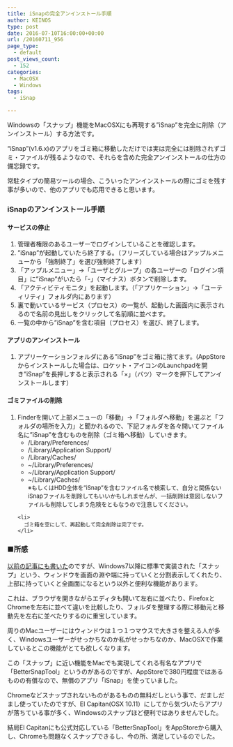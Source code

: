 ```yaml
---
title: iSnapの完全アンインストール手順
author: KEINOS
type: post
date: 2016-07-10T16:00:00+00:00
url: /20160711_956
page_type:
  - default
post_views_count:
  - 152
categories:
  - MacOSX
  - Windows
tags:
  - iSnap

---
```

<div class="section">
  <p>
    Windowsの「スナップ」機能をMacOSXにも再現する&#8221;iSnap&#8221;を完全に削除（アンインストール）する方法です。
  </p>
  
  <p>
    &#8220;iSnap&#8221;(v1.6.x)のアプリをゴミ箱に移動しただけでは実は完全には削除されずゴミ・ファイルが残るようなので、それらを含めた完全アンインストールの仕方の備忘録です。
  </p>
  
  <p>
    常駐タイプの簡易ツールの場合、こういったアンインストールの際にゴミを残す事が多いので、他のアプリでも応用できると思います。
  </p>
  
  <h3 id="outline__1">
    iSnapのアンインストール手順
  </h3>
  
  <h4 id="outline__1_1">
    サービスの停止
  </h4>
  
  <ol>
    <li>
      管理者権限のあるユーザーでログインしていることを確認します。
    </li>
    <li>
      ”iSnap”が起動していたら終了する。（フリーズしている場合はアップルメニューから「強制終了」を選び強制終了します）
    </li>
    <li>
      「アップルメニュー」→「ユーザとグループ」の各ユーザーの「ログイン項目」に”iSnap”がいたら「-」（マイナス）ボタンで削除します。
    </li>
    <li>
      「アクティビティモニタ」を起動します。（「アプリケーション」→「ユーティリティ」フォルダ内にあります）
    </li>
    <li>
      裏で動いているサービス（プロセス）の一覧が、起動した画面内に表示されるので名前の見出しをクリックして名前順に並べます。
    </li>
    <li>
      一覧の中から”iSnap”を含む項目（プロセス）を選び、終了します。
    </li>
  </ol>
  
  <h4 id="outline__1_2">
    アプリのアンインストール
  </h4>
  
  <ol>
    <li>
      アプリーケーションフォルダにある”iSnap”をゴミ箱に捨てます。(AppStoreからインストールした場合は、ロケット・アイコンのLaunchpadを開き”iSnap”を長押しすると表示される「×」（バツ）マークを押下してアンインストールします）
    </li>
  </ol>
  
  <h4 id="outline__1_3">
    ゴミファイルの削除
  </h4>
  
  <ol>
    <li>
      Finderを開いて上部メニューの「移動」→「フォルダへ移動」を選ぶと「フォルダの場所を入力」と聞かれるので、下記フォルダを各々開いてファイル名に”iSnap”を含むものを削除（ゴミ箱へ移動）していきます。 <ul>
        <li>
          /Library/Preferences/
        </li>
        <li>
          /Library/Application Support/
        </li>
        <li>
          /Library/Caches/
        </li>
        <li>
          ~/Library/Preferences/
        </li>
        <li>
          ~/Library/Application Support/
        </li>
        <li>
          ~/Library/Caches/ <div style="font-size:small;" class="deco">
            ※もしくはHDD全体を”iSnap”を含むファイル名で検索して、自分と関係ないiSnapファイルを削除してもいいかもしれませんが、一括削除は意図しないファイルも削除してしまう危険をともなうので注意してください。
          </div>
        </li>
      </ul>
    </li>
    
    <li>
      ゴミ箱を空にして、再起動して完全削除は完了です。
    </li>
  </ol>
  
  <p>
  </p>
  
  <h3 id="outline__2">
    ■所感
  </h3>
  
  <p>
    <a href="http://d.hatena.ne.jp/KEINOS/20120521">以前の記事にも書いた</a>のですが、Windows7以降に標準で実装された「スナップ」という、ウィンドウを画面の淵や端に持っていくと分割表示してくれたり、上部に持っていくと全画面になるという以外と便利な機能があります。
  </p>
  
  <p>
    これは、ブラウザを開きながらエディタも開いて左右に並べたり、FirefoxとChromeを左右に並べて違いを比較したり、フォルダを整理する際に移動元と移動先を左右に並べたりするのに重宝しています。
  </p>
  
  <p>
    周りのMacユーザーにはウィンドウは１つ１つマウスで大きさを整える人が多く、Windowsユーザーがせっかちなのか私がせっかちなのか、MacOSXで作業しているとこの機能がとても欲しくなります。
  </p>
  
  <p>
    この「スナップ」に近い機能をMacでも実現してくれる有名なアプリで「BetterSnapTool」というのがあるのですが、AppStoreで380円程度ではあるものの有償なので、無償のアプリ「iSnap」を使っていました。
  </p>
  
  <p>
    Chromeなどスナップされないものがあるものの無料だしという事で、だましだまし使っていたのですが、El Capitan(OSX 10.11）にしてから気づいたらアプリが落ちている事が多く、Windowsのスナップほど便利ではありませんでした。
  </p>
  
  <p>
    結局El Capitanにも公式対応している「BetterSnapTool」をAppStoreから購入し、Chromeも問題なくスナップできるし、今の所、満足しているのでした。
  </p>
</div>